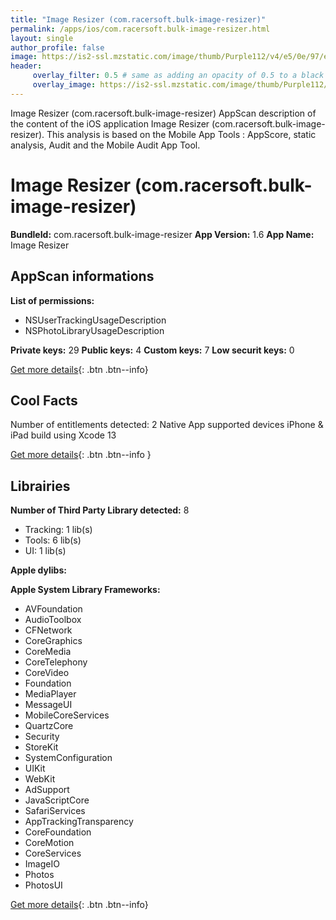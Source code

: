 ```yaml
---
title: "Image Resizer (com.racersoft.bulk-image-resizer)"
permalink: /apps/ios/com.racersoft.bulk-image-resizer.html
layout: single
author_profile: false
image: https://is2-ssl.mzstatic.com/image/thumb/Purple112/v4/e5/0e/97/e50e973c-65c2-70c6-9f36-8d058b12b421/AppIcon-1x_U007emarketing-0-7-0-85-220.png/512x512bb.jpg
header: 
     overlay_filter: 0.5 # same as adding an opacity of 0.5 to a black background
     overlay_image: https://is2-ssl.mzstatic.com/image/thumb/Purple112/v4/e5/0e/97/e50e973c-65c2-70c6-9f36-8d058b12b421/AppIcon-1x_U007emarketing-0-7-0-85-220.png/512x512bb.jpg
---
```

Image Resizer (com.racersoft.bulk-image-resizer) AppScan description of the content of the iOS application Image Resizer (com.racersoft.bulk-image-resizer). This analysis is based on the Mobile App Tools : AppScore, static analysis, Audit and the Mobile Audit App Tool.

# Image Resizer (com.racersoft.bulk-image-resizer)

**BundleId:** com.racersoft.bulk-image-resizer
**App Version:** 1.6
**App Name:** Image Resizer


## AppScan informations 

**List of permissions:** 
- NSUserTrackingUsageDescription
- NSPhotoLibraryUsageDescription
  
  
**Private keys:** 29
**Public keys:** 4
**Custom keys:** 7
**Low securit keys:** 0
  
[Get more details](/pricing.html){: .btn .btn--info}

## Cool Facts

Number of entitlements detected: 2
Native App
supported devices iPhone & iPad
build using Xcode 13
  
[Get more details](/pricing.html){: .btn .btn--info }

## Librairies 
**Number of Third Party Library detected:** 8
- Tracking: 1 lib(s)
- Tools: 6 lib(s)
- UI: 1 lib(s)


**Apple dylibs:**


**Apple System Library Frameworks:**
- AVFoundation
- AudioToolbox
- CFNetwork
- CoreGraphics
- CoreMedia
- CoreTelephony
- CoreVideo
- Foundation
- MediaPlayer
- MessageUI
- MobileCoreServices
- QuartzCore
- Security
- StoreKit
- SystemConfiguration
- UIKit
- WebKit
- AdSupport
- JavaScriptCore
- SafariServices
- AppTrackingTransparency
- CoreFoundation
- CoreMotion
- CoreServices
- ImageIO
- Photos
- PhotosUI


  
[Get more details](/pricing.html){: .btn .btn--info}


